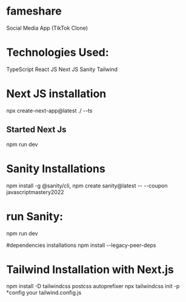 # fameshare
Social Media App (TikTok Clone)


# Technologies Used:
TypeScript
React JS
Next JS
Sanity
Tailwind

# Next JS installation
npx create-next-app@latest ./ --ts

## Started Next Js
npm run dev


# Sanity Installations
npm install -g @sanity/cli,
npm create sanity@latest -- --coupon javascriptmastery2022

# run Sanity:

npm run dev

#dependencies installations
npm install --legacy-peer-deps


# Tailwind Installation with Next.js
npm install -D tailwindcss postcss autoprefixer
npx tailwindcss init -p
*config your tailwind.config.js
